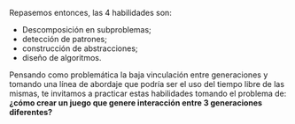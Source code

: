 Repasemos entonces, las 4 habilidades son:

* Descomposición en subproblemas;
* detección de patrones;
* construcción de abstracciones;
* diseño de algoritmos.

Pensando como problemática la baja vinculación entre generaciones y tomando una línea de abordaje que podría ser el uso del tiempo libre de las mismas, te invitamos a practicar estas habilidades tomando el problema de:
**¿cómo crear un juego que genere interacción entre 3 generaciones diferentes?**